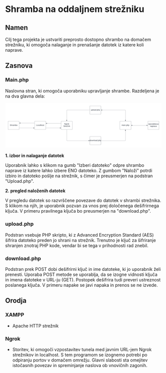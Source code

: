 # Shramba na oddaljnem strežniku

## Namen
Cilj tega projekta je ustvariti preprosto dostopno shrambo na domačem strežniku, ki omogoča nalaganje in prenašanje datotek iz katere koli naprave.

## Zasnova

### Main.php
Naslovna stran, ki omogoča uporabniku upravljanje shrambe. Razdeljena je na dva glavna dela:

![diagram.png](https://github.com/NPodrekar/Projekt/blob/main/diagram.png)

**1. izbor in nalaganje datotek**

Uporabnik lahko s klikom na gumb "Izberi datoteko" odpre shrambo naprave iz katere lahko izbere ENO datoteko. Z gumbom "Naloži" potrdi izbiro in datoteko pošlje na strežnik, s čimer je preusmerjen na podstran "Upload.php".

**2. pregled naloženih datotek**

V pregledu datotek so razvrščene povezave do datotek v shrambi strežnika. S klikom na njih, je uporabnik pozvan za vnos prej določenega dešifrirnega ključa. V primeru pravilnega ključa bo preusmerjen na "download.php".

### upload.php
Podstran vsebuje PHP skripto, ki z Advanced Encryption Standard (AES) šifrira datoteko preden jo shrani na strežnik. Trenutno je ključ za šifriranje shranjen znotraj PHP kode, vendar bi se tega v prihodnosti rad znebil.

### download.php
Podstran prek POST dobi dešifrirni ključ in ime datoteke, ki jo uporabnik želi prenesti. Uporaba POST metode se uporablja, da se izogne vidnosti ključa in imena datoteke v URL-ju (GET). Postopek dešifrira tudi preveri ustreznost poslanega ključa. V primeru napake se javi napaka in prenos se ne izvede.

## Orodja

### XAMPP 
- Apache HTTP strežnik

### Ngrok 
- Storitev, ki omogoči vzpostavitev tunela med javnim URL-jem Ngrok strežnikov in localhost. S tem programom se izognemo potrebi po odpiranju portov v domačem omrežju. Glavni slabosti sta omejitev istočasnih povezav in spreminjanje naslova ob vnovičnih zagonih.
